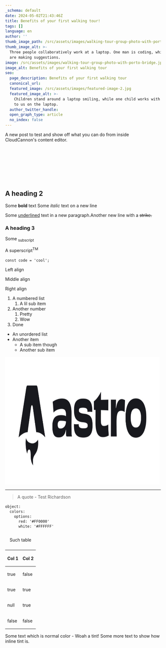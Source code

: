 ```yaml
---
_schema: default
date: 2024-05-02T21:43:46Z
title: Benefits of your first walking tour!
tags: []
language: en
author: ''
thumb_image_path: /src/assets/images/walking-tour-group-photo-with-porto-bridge.jpg
thumb_image_alt: >-
  Three people collaboratively work at a laptop. One man is coding, while two
  are making suggestions.
image: /src/assets/images/walking-tour-group-photo-with-porto-bridge.jpg
image_alt: Benefits of your first walking tour
seo:
  page_description: Benefits of your first walking tour
  canonical_url:
  featured_image: /src/assets/images/featured-image-2.jpg
  featured_image_alt: >-
    Children stand around a laptop smiling, while one child works with her back
    to us on the laptop.
  author_twitter_handle:
  open_graph_type: article
  no_index: false
---
```

A new post to test and show off what you can do from inside CloudCannon's content editor.

&nbsp;

&nbsp;

&nbsp;

&nbsp;

## A heading 2

Some **bold** text Some *italic* text on a new line

Some <u>underlined</u> text in a new paragraph.Another new line with a <s>strike.</s>

### A heading 3

Some <sub>subscript</sub>

A superscript<sup>TM</sup>

`const code = 'cool';`

Left align

<p class="align-center">Middle align</p>

<p class="align-right">Right align</p>

1. A numbered list
   1. A lil sub item
2. Another number
   1. Pretty
   2. Wow
3. Done

* An unordered list
* Another item
  * A sub item though
  * Another sub item

<img src="/images/astro-logo-dark.jpg" alt="An image from the public folder" height="413" width="500" />

---

> A quote - Test Richardson

```
object:
  colors:
    options:
      red: '#FF0000'
      white: '#FFFFFF'
```

<table><caption><p>Such table</p></caption><thead><tr><th><p>Col 1</p></th><th><p>Col 2</p></th></tr></thead><tbody><tr><td><p>true</p></td><td><p>false</p></td></tr><tr><td><p>true</p></td><td><p>true</p></td></tr><tr><td><p>null</p></td><td><p>true</p></td></tr><tr><td><p>false</p></td><td><p>false</p></td></tr></tbody></table>

<SnippetsAlert background_color="#034AD8" alert_message="This is an alert message" color="#000000" icon="Bell"/>

<SnippetsFile src="/documents/test.pdf" file_name="test-file" link_message="A test file to show how you'd have a downloadable link through your markdown"/>

Some text which is normal color - <SnippetsTint tint_color="#F7B2AD">
Woah a
tint!
</SnippetsTint> Some more text to show how inline tint is.

<SnippetsVideo src="/videos/test.mp4"/>

&nbsp;

&nbsp;

&nbsp;